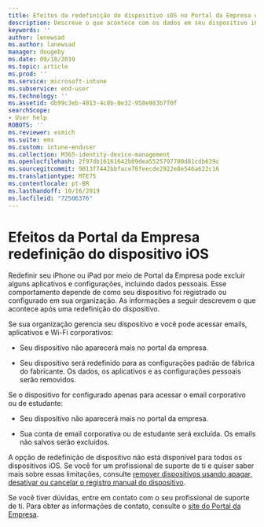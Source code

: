 ```yaml
---
title: Efeitos da redefinição do dispositivo iOS no Portal da Empresa do Intune | Microsoft Docs
description: Descreve o que acontece com os dados em seu dispositivo iOS depois de redefini-los no Portal da Empresa do Intune.
keywords: ''
author: lenewsad
ms.author: lanewsad
manager: dougeby
ms.date: 09/18/2019
ms.topic: article
ms.prod: ''
ms.service: microsoft-intune
ms.subservice: end-user
ms.technology: ''
ms.assetid: db99c3eb-4813-4c8b-8e32-958e983b7f0f
searchScope:
- User help
ROBOTS: ''
ms.reviewer: esmich
ms.suite: ems
ms.custom: intune-enduser
ms.collection: M365-identity-device-management
ms.openlocfilehash: 2f97db16161642b09dea5525797780d81cdb639c
ms.sourcegitcommit: 9013f7442bbface78feecde2922e8e546a622c16
ms.translationtype: MTE75
ms.contentlocale: pt-BR
ms.lasthandoff: 10/16/2019
ms.locfileid: "72506376"
---
```

# <a name="effects-of-company-portal-ios-device-reset"></a>Efeitos da Portal da Empresa redefinição do dispositivo iOS 

Redefinir seu iPhone ou iPad por meio de Portal da Empresa pode excluir alguns aplicativos e configurações, incluindo dados pessoais. Esse comportamento depende de como seu dispositivo foi registrado ou configurado em sua organização. As informações a seguir descrevem o que acontece após uma redefinição do dispositivo.  

Se sua organização gerencia seu dispositivo e você pode acessar emails, aplicativos e Wi-Fi corporativos:

- Seu dispositivo não aparecerá mais no portal da empresa.  

- Seu dispositivo será redefinido para as configurações padrão de fábrica do fabricante. Os dados, os aplicativos e as configurações pessoais serão removidos.

Se o dispositivo for configurado apenas para acessar o email corporativo ou de estudante:

- Seu dispositivo não aparecerá mais no portal da empresa.  

- Sua conta de email corporativa ou de estudante será excluída. Os emails não salvos serão excluídos.   

A opção de redefinição de dispositivo não está disponível para todos os dispositivos iOS. Se você for um profissional de suporte de ti e quiser saber mais sobre essas limitações, consulte [remover dispositivos usando apagar, desativar ou cancelar o registro manual do dispositivo](https://docs.microsoft.com/intune/devices-wipe).  

Se você tiver dúvidas, entre em contato com o seu profissional de suporte de ti. Para obter as informações de contato, consulte o [site do Portal da Empresa](https://go.microsoft.com/fwlink/?linkid=2010980).
